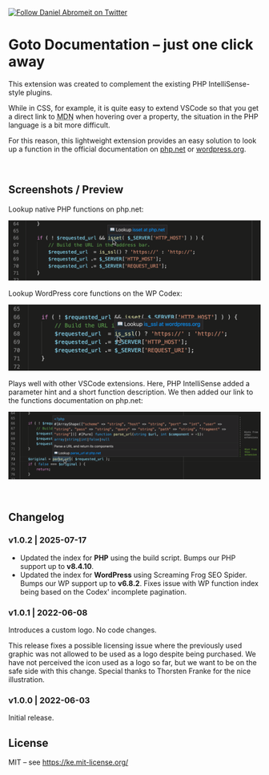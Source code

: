 [twitter-shield]: https://img.shields.io/twitter/follow/der_abro?style=social
[twitter-url]: https://twitter.com/der_abro

[![Follow Daniel Abromeit on Twitter][twitter-shield]][twitter-url]

# Goto Documentation – just one click away

This extension was created to complement the existing PHP IntelliSense-style plugins.

While in CSS, for example, it is quite easy to extend VSCode so that you get a direct link to <abbr title="MDN Web Docs, formerly Mozilla Developer Network, is the Mozilla Foundation's official developer documentation for Web technologies, with active participation from browser vendors.">MDN</abbr> when hovering over a property, the situation in the PHP language is a bit more difficult.

For this reason, this lightweight extension provides an easy solution to look up a function in the official documentation on [php.net](https://www.php.net/manual/en/) or [wordpress.org](https://developer.wordpress.org/reference/).

<br  />

## Screenshots / Preview

Lookup native PHP functions on php.net:

![Screenshot 1: Example PHP Code, where the language construct 'isset()' is under the cursor.](https://raw.githubusercontent.com/Abromeit/vscode-add-hint-link-to-manual/main/img/screenshot-1.png)

Lookup WordPress core functions on the WP Codex:

![Screenshot 2: WordPress PHP Code, where the function 'is_ssl()' is under the cursor. Help ist then provided in a layer, which floats above the function name.](https://raw.githubusercontent.com/Abromeit/vscode-add-hint-link-to-manual/main/img/screenshot-2.png)

Plays well with other VSCode extensions. Here, PHP IntelliSense added a parameter hint and a short function description. We then added our link to the functions documentation on php.net:

![Screenshot 3: PHP code, where hinting is already provided via other Visual Studio Code Extensions. The function 'parse_url()' is under the cursor. In the tooltip we see the functions definition, a short descrition and as last entry (closest to the cursor) the link to the corresponding php.net manual page.](https://raw.githubusercontent.com/Abromeit/vscode-add-hint-link-to-manual/main/img/screenshot-3-annotated.png)

<br  />


## Changelog

### v1.0.2 | 2025-07-17 ###

- Updated the index for **PHP** using the build script. Bumps our PHP support up to **v8.4.10**.
- Updated the index for **WordPress** using Screaming Frog SEO Spider. Bumps our WP support up to **v6.8.2**. Fixes issue with WP function index being based on the Codex' incomplete pagination.

### v1.0.1 | 2022-06-08 ###

Introduces a custom logo. No code changes.

This release fixes a possible licensing issue 
where the previously used graphic was not allowed to be used as a logo 
despite being purchased. We have not perceived the icon used as a logo so far, 
but we want to be on the safe side with this change. Special thanks to 
Thorsten Franke for the nice illustration.

### v1.0.0 | 2022-06-03 ###

Initial release.


## License

MIT – see https://ke.mit-license.org/
